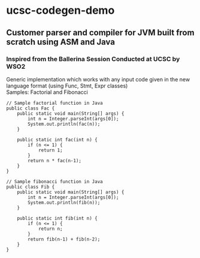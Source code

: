 # ucsc-codegen-demo
## Customer parser and compiler for JVM built from scratch using ASM and Java
### Inspired from the Ballerina Session Conducted at UCSC by WSO2

Generic implementation which works with any input code given in the new language format (using Func, Stmt, Expr classes)
<br>
Samples: Factorial and Fibonacci

```
// Sample factorial function in Java
public class Fac {
    public static void main(String[] args) {
        int n = Integer.parseInt(args[0]);
        System.out.println(fac(n));
    }

    public static int fac(int n) {
        if (n <= 1) {
            return 1;
        }
        return n * fac(n-1);
    }
}
```

```
// Sample fibonacci function in Java
public class Fib {
    public static void main(String[] args) {
        int n = Integer.parseInt(args[0]);
        System.out.println(fib(n));
    }

    public static int fib(int n) {
        if (n <= 1) {
            return n;
        }
        return fib(n-1) + fib(n-2);
    }
}
```
